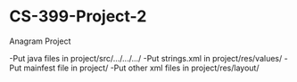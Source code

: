 # CS-399-Project-2
Anagram Project

-Put java files in project/src/.../.../.../
-Put strings.xml in project/res/values/
-Put mainfest file in project/
-Put other xml files in project/res/layout/